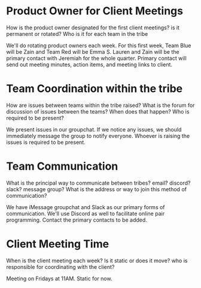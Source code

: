 # Product Owner for Client Meetings

How is the product owner designated for the first client meetings? is it permanent or rotated? Who is it for each team in the tribe

We'll do rotating product owners each week. For this first week, Team Blue will be Zain and Team Red will be Emma S. Lauren and Zain will be the primary contact with Jeremiah for the whole quarter. Primary contact will send out meeting minutes, action items, and meeting links to client.

# Team Coordination within the tribe

How are issues between teams within the tribe raised?
What is the forum for discussion of issues between the teams?
When does that happen? Who is required to be present?

We present issues in our groupchat. If we notice any issues, we should immediately message the group to notify everyone. Whoever is raising the issues is required to be present.

# Team Communication

What is the principal way to communicate between tribes? email? discord? slack? message group? What is the address or way to join this method of communication?

We have iMessage groupchat and Slack as our primary forms of communication. We'll use Discord as well to facilitate online pair programming. Contact the primary contacts to be added.

# Client Meeting Time

When is the client meeting each week? Is it static or does it move? who is responsible for coordinating with the client?

Meeting on Fridays at 11AM. Static for now.
